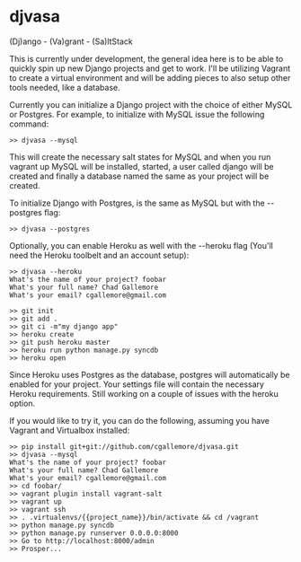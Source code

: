 djvasa
======

(Dj)ango - (Va)grant - (Sa)ltStack

This is currently under development, the general idea here is to be able to quickly spin up new Django projects
and get to work.  I'll be utilizing Vagrant to create a virtual environment and will be adding pieces to
also setup other tools needed, like a database.

Currently you can initialize a Django project with the choice of either MySQL or Postgres.  For example, to initialize
with MySQL issue the following command:

    >> djvasa --mysql

This will create the necessary salt states for MySQL and when you run vagrant up MySQL will be installed, started, a user
called django will be created and finally a database named the same as your project will be created.

To initialize Django with Postgres, is the same as MySQL but with the --postgres flag:

    >> djvasa --postgres

Optionally, you can enable Heroku as well with the --heroku flag (You'll need the Heroku toolbelt and an account setup):

    >> djvasa --heroku
    What's the name of your project? foobar
    What's your full name? Chad Gallemore
    What's your email? cgallemore@gmail.com

    >> git init
    >> git add .
    >> git ci -m"my django app"
    >> heroku create
    >> git push heroku master
    >> heroku run python manage.py syncdb
    >> heroku open

Since Heroku uses Postgres as the database, postgres will automatically be enabled for your project.  Your settings
file will contain the necessary Heroku requirements.  Still working on a couple of issues with the heroku option.

If you would like to try it, you can do the following, assuming you have Vagrant and Virtualbox installed:

    >> pip install git+git://github.com/cgallemore/djvasa.git
    >> djvasa --mysql
    What's the name of your project? foobar
    What's your full name? Chad Gallemore
    What's your email? cgallemore@gmail.com
    >> cd foobar/
    >> vagrant plugin install vagrant-salt
    >> vagrant up
    >> vagrant ssh
    >> . .virtualenvs/{{project_name}}/bin/activate && cd /vagrant
    >> python manage.py syncdb
    >> python manage.py runserver 0.0.0.0:8000
    >> Go to http://localhost:8000/admin
    >> Prosper...
